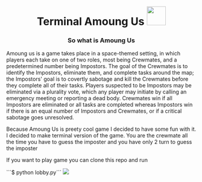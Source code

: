 <h1 align="center">Terminal Amoung Us <img src="https://cdn-0.emojis.wiki/wp-content/uploads/2021/01/Handshake.gif" width="50" height="50"/></h1>

<h3 align="center">So what is Amoung Us</h3>

<p align="left">Amoung us is a game takes place in a space-themed setting, in which players each take on one of two roles, most being Crewmates, and a predetermined number being Impostors. The goal of the Crewmates is to identify the Impostors, eliminate them, and complete tasks around the map; the Impostors' goal is to covertly sabotage and kill the Crewmates before they complete all of their tasks. Players suspected to be Impostors may be eliminated via a plurality vote, which any player may initiate by calling an emergency meeting or reporting a dead body. Crewmates win if all Impostors are eliminated or all tasks are completed whereas Impostors win if there is an equal number of Impostors and Crewmates, or if a critical sabotage goes unresolved.</p>

<p align="left"> Because Amoung Us is preety cool game I decided to have some fun with it. I decided to make terminal version of the game. You are the crewmate all the time you have to guess the imposter and you have only 2 turn to guess the imposter</p>

<p align="left">If you want to play game you can clone this repo and run</p>
```$ python lobby.py```

<img src="https://wallpapercave.com/wp/wp7445961.jpg"/>